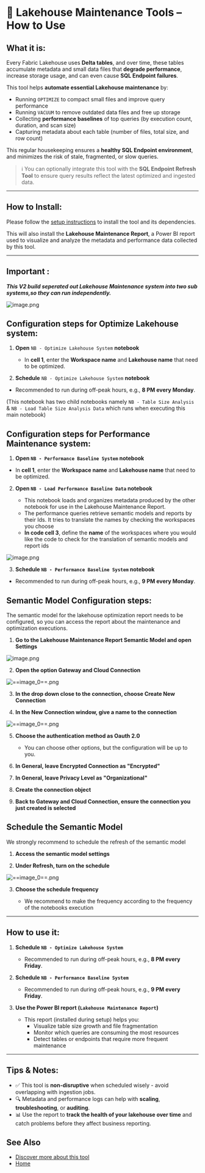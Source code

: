 # 🧹 Lakehouse Maintenance Tools – How to Use

## **What it is:**

Every Fabric Lakehouse uses **Delta tables**, and over time, these tables accumulate metadata and small data files that **degrade performance**, increase storage usage, and can even cause **SQL Endpoint failures**.

This tool helps **automate essential Lakehouse maintenance** by:
- Running `OPTIMIZE` to compact small files and improve query performance
- Running `VACUUM` to remove outdated data files and free up storage
- Collecting **performance baselines** of top queries (by execution count, duration, and scan size)
- Capturing metadata about each table (number of files, total size, and row count)

This regular housekeeping ensures a **healthy SQL Endpoint environment**, and minimizes the risk of stale, fragmented, or slow queries.

> ℹ️ You can optionally integrate this tool with the **SQL Endpoint Refresh Tool** to ensure query results reflect the latest optimized and ingested data.  


---

## **How to Install:**

Please follow the [setup instructions](../Setup) to install the tool and its dependencies.

This will also install the **Lakehouse Maintenance Report**, a Power BI report used to visualize and analyze the metadata and performance data collected by this tool.

---
## **Important :**
**_This V2 build seperated out Lakehouse Maintenance system into two sub systems,so they can run independently._**


![image.png](/.attachments/image-a2815974-f120-41aa-83d4-9409f0aa6028.png)

## **Configuration steps for Optimize Lakehouse system:**

1. **Open** `NB - Optimize Lakehouse System` **notebook**

    *   In **cell 1**, enter the **Workspace name** and **Lakehouse name** that need to be optimized.

2.  **Schedule** `NB - Optimize Lakehouse System` **notebook**
*   Recommended to run during off-peak hours, e.g., **8 PM every Monday**.

(This notebook has two child notebooks namely `NB - Table Size Analysis` & `NB - Load Table Size Analysis Data`
 which runs when executing this main notebook)

 ## **Configuration steps for Performance Maintenance system:**  

1. **Open `NB - Performance Baseline System` notebook**  
 *   In **cell 1**, enter the **Workspace name** and **Lakehouse name** that need to be optimized.

2. **Open `NB - Load Performance Baseline Data` notebook**

   - This notebook loads and organizes metadata produced by the  other notebook for use in the Lakehouse Maintenance Report.
   - The performance queries retrieve semantic models and reports by their Ids. It tries to translate the names by checking the workspaces you choose
   - **In code cell 3**, define the **name** of the workspaces where you would like the code to check for the translation of semantic models and report ids

![image.png](../images/image-fb9c759e-ebcd-4dc2-9d94-826152c329b9.png)


3.  **Schedule `NB - Performance Baseline System` notebook**
    
*   Recommended to run during off-peak hours, e.g., **9 PM every Monday**.


## **Semantic Model Configuration steps:**

The semantic model for the lakehouse optimization report needs to be configured, so you can access the report about the maintenance and optimization executions.

1. **Go to the Lakehouse Maintenance Report Semantic Model and open Settings**

![image.png](../images/image-e5826b42-ab02-46db-bb0c-81ec58bf49a2.png)

2. **Open the option Gateway and Cloud Connection**

![==image_0==.png](../images/==image_0==-e99eb38d-8ec2-4692-bf52-97e1467a9641.png) 

3. **In the drop down close to the connection, choose Create New Connection**

4. **In the New Connection window, give a name to the connection**

![==image_0==.png](../images/==image_0==-238672fb-82ad-4671-ad05-bfdeba41f4ed.png) 

5. **Choose the authentication method as Oauth 2.0**
 
    - You can choose other options, but the configuration will be up to you.

6. **In General, leave Encrypted Connection as "Encrypted"**

7. **In General, leave Privacy Level as "Organizational"**

8. **Create the connection object**

9. **Back to Gateway and Cloud Connection, ensure the connection you just created is selected**

## **Schedule the Semantic Model**

We strongly recommend to schedule the refresh of the semantic model

1. **Access the semantic model settings**

2. **Under Refresh, turn on the schedule**

![==image_0==.png](../images/==image_0==-093a7463-b8e2-461b-87f1-e0bc88a7cfb5.png) 

3. **Choose the schedule frequency**

    - We recommend to make the frequency according to the frequency of the notebooks execution

---

## **How to use it:**

1. **Schedule `NB - Optimize Lakehouse System`**  
   - Recommended to run during off-peak hours, e.g., **8 PM every Friday**.

2. **Schedule `NB - Performance Baseline System`**  
   - Recommended to run during off-peak hours, e.g., **9 PM every Friday**.

3. **Use the Power BI report (`Lakehouse Maintenance Report`)**  
   - This report (installed during setup) helps you:
     - Visualize table size growth and file fragmentation
     - Monitor which queries are consuming the most resources
     - Detect tables or endpoints that require more frequent maintenance

---

## **Tips & Notes:**

- ✅ This tool is **non-disruptive** when scheduled wisely - avoid overlapping with ingestion jobs.
- 🔍 Metadata and performance logs can help with **scaling**, **troubleshooting**, or **auditing**.
- 📊 Use the report to **track the health of your lakehouse over time** and catch problems before they affect business reporting.

## **See Also**

- [Discover more about this tool](../Onyx-Tools/lakehouse-maintenance)
- [Home](../Setup)

